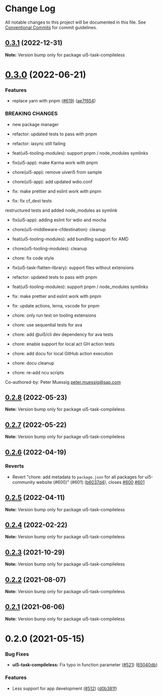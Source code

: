# Change Log

All notable changes to this project will be documented in this file.
See [Conventional Commits](https://conventionalcommits.org) for commit guidelines.

## [0.3.1](https://github.com/ui5-community/ui5-ecosystem-showcase/compare/ui5-task-compileless@0.3.0...ui5-task-compileless@0.3.1) (2022-12-31)

**Note:** Version bump only for package ui5-task-compileless

# [0.3.0](https://github.com/ui5-community/ui5-ecosystem-showcase/compare/ui5-task-compileless@0.2.8...ui5-task-compileless@0.3.0) (2022-06-21)

### Features

- replace yarn with pnpm ([#619](https://github.com/ui5-community/ui5-ecosystem-showcase/issues/619)) ([ae7f654](https://github.com/ui5-community/ui5-ecosystem-showcase/commit/ae7f6544f010d4b97c8a4db28ea89d01389b5fb5))

### BREAKING CHANGES

- new package manager

- refactor: updated tests to pass with pnpm

- refactor: iasync still failing

- feat(ui5-tooling-modules): support pnpm / node_modules symlinks

- fix(ui5-app): make Karma work with pnpm

- chore(ui5-app): remove uiveri5 from sample

- chore(ui5-app): add updated wdio.conf

- fix: make prettier and eslint work with pnpm

- fix: fix cf_dest tests

restructured tests and added node_modules as symlink

- fix(ui5-app): adding eslint for wdio and mocha

- chore(ui5-middleware-cfdestination): cleanup

- feat(ui5-tooling-modules): add bundling support for AMD

- chore(ui5-tooling-modules): cleanup

- chore: fix code style

- fix(ui5-task-flatten-library): support files without extensions

- refactor: updated tests to pass with pnpm

- feat(ui5-tooling-modules): support pnpm / node_modules symlinks

- fix: make prettier and eslint work with pnpm

- fix: update actions, lerna, vscode for pnpm

- chore: only run test on tooling extensions

- chore: use sequential tests for ava

- chore: add @ui5/cli dev dependency for ava tests

- chore: enable support for local act GH action tests

- chore: add docu for local GitHub action execution

- chore: docu cleanup

- chore: re-add ncu scripts

Co-authored-by: Peter Muessig <peter.muessig@sap.com>

## [0.2.8](https://github.com/ui5-community/ui5-ecosystem-showcase/compare/ui5-task-compileless@0.2.7...ui5-task-compileless@0.2.8) (2022-05-23)

**Note:** Version bump only for package ui5-task-compileless

## [0.2.7](https://github.com/ui5-community/ui5-ecosystem-showcase/compare/ui5-task-compileless@0.2.6...ui5-task-compileless@0.2.7) (2022-05-22)

**Note:** Version bump only for package ui5-task-compileless

## [0.2.6](https://github.com/ui5-community/ui5-ecosystem-showcase/compare/ui5-task-compileless@0.2.5...ui5-task-compileless@0.2.6) (2022-04-19)

### Reverts

- Revert "chore: add metadata to `package.json` for all packages for ui5-community website (#600)" (#601) ([b6037d4](https://github.com/ui5-community/ui5-ecosystem-showcase/commit/b6037d4d397275ad2d83e7f18415c45a878c76bf)), closes [#600](https://github.com/ui5-community/ui5-ecosystem-showcase/issues/600) [#601](https://github.com/ui5-community/ui5-ecosystem-showcase/issues/601)

## [0.2.5](https://github.com/ui5-community/ui5-ecosystem-showcase/compare/ui5-task-compileless@0.2.4...ui5-task-compileless@0.2.5) (2022-04-11)

**Note:** Version bump only for package ui5-task-compileless

## [0.2.4](https://github.com/ui5-community/ui5-ecosystem-showcase/compare/ui5-task-compileless@0.2.3...ui5-task-compileless@0.2.4) (2022-02-22)

**Note:** Version bump only for package ui5-task-compileless

## [0.2.3](https://github.com/ui5-community/ui5-ecosystem-showcase/compare/ui5-task-compileless@0.2.2...ui5-task-compileless@0.2.3) (2021-10-29)

**Note:** Version bump only for package ui5-task-compileless

## [0.2.2](https://github.com/ui5-community/ui5-ecosystem-showcase/compare/ui5-task-compileless@0.2.1...ui5-task-compileless@0.2.2) (2021-08-07)

**Note:** Version bump only for package ui5-task-compileless

## [0.2.1](https://github.com/ui5-community/ui5-ecosystem-showcase/compare/ui5-task-compileless@0.2.0...ui5-task-compileless@0.2.1) (2021-06-06)

**Note:** Version bump only for package ui5-task-compileless

# 0.2.0 (2021-05-15)

### Bug Fixes

- **ui5-task-compileless:** Fix typo in function parameter ([#521](https://github.com/ui5-community/ui5-ecosystem-showcase/issues/521)) ([65040db](https://github.com/ui5-community/ui5-ecosystem-showcase/commit/65040db9613306e7e2c803cb2990f63fbf52b715))

### Features

- Less support for app development ([#512](https://github.com/ui5-community/ui5-ecosystem-showcase/issues/512)) ([d0b381f](https://github.com/ui5-community/ui5-ecosystem-showcase/commit/d0b381f74213fd75942cc887adc66874982f2fbc))
